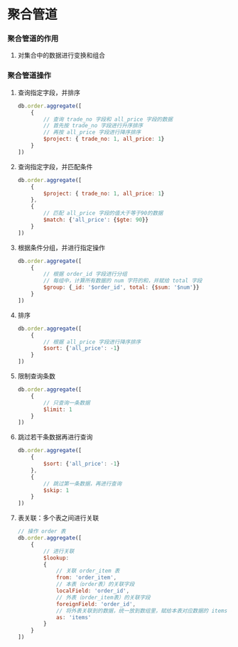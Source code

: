 # 聚合管道

### 聚合管道的作用
1.  对集合中的数据进行变换和组合

### 聚合管道操作
1.  查询指定字段，并排序
    ```js
    db.order.aggregate([
        {
            // 查询 trade_no 字段和 all_price 字段的数据
            // 首先按 trade_no 字段进行升序排序
            // 再按 all_price 字段进行降序排序
            $project: { trade_no: 1, all_price: 1}
        }
    ])
2.  查询指定字段，并匹配条件
    ```js
    db.order.aggregate([
        {
            $project: { trade_no: 1, all_price: 1}
        },
        {
            // 匹配 all_price 字段的值大于等于90的数据
            $match: {'all_price': {$gte: 90}}
        }
    ])
3.  根据条件分组，并进行指定操作
    ```js
    db.order.aggregate([
        {
            // 根据 order_id 字段进行分组
            // 每组中，计算所有数据的 num 字符的和，并赋给 total 字段
            $group: {_id: '$order_id', total: {$sum: '$num'}}
        }
    ])
4.  排序
    ```js
    db.order.aggregate([
        {
            // 根据 all_price 字段进行降序排序
            $sort: {'all_price': -1}
        }
    ])
5.  限制查询条数
    ```js
    db.order.aggregate([
        {
            // 只查询一条数据
            $limit: 1
        }
    ])
6.  跳过若干条数据再进行查询
    ```js
    db.order.aggregate([
        {
            $sort: {'all_price': -1}
        },
        {
            // 跳过第一条数据，再进行查询
            $skip: 1
        }
    ])
7.  表关联：多个表之间进行关联
    ```js
    // 操作 order 表
    db.order.aggregate([
        {
            // 进行关联
            $lookup: 
            {
                // 关联 order_item 表
                from: 'order_item',
                // 本表（order表）的关联字段
                localField: 'order_id',
                // 外表（order_item表）的关联字段
                foreignField: 'order_id',
                // 将外表关联到的数据，统一放到数组里，赋给本表对应数据的 items 字段
                as: 'items'
            }
        }
    ])

### 